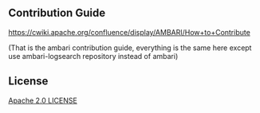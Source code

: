 <!---
Licensed to the Apache Software Foundation (ASF) under one or more
contributor license agreements. See the NOTICE file distributed with
this work for additional information regarding copyright ownership.
The ASF licenses this file to You under the Apache License, Version 2.0
(the "License"); you may not use this file except in compliance with
the License. You may obtain a copy of the License at

http://www.apache.org/licenses/LICENSE-2.0

Unless required by applicable law or agreed to in writing, software
distributed under the License is distributed on an "AS IS" BASIS,
WITHOUT WARRANTIES OR CONDITIONS OF ANY KIND, either express or implied.
See the License for the specific language governing permissions and
limitations under the License.
-->

## Contribution Guide

https://cwiki.apache.org/confluence/display/AMBARI/How+to+Contribute

(That is the ambari contribution guide, everything is the same here except use ambari-logsearch repository instead of ambari)

## License

[Apache 2.0 LICENSE](https://www.apache.org/licenses/LICENSE-2.0)